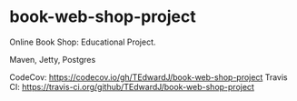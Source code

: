 # book-web-shop-project
Online Book Shop: Educational Project.

Maven, Jetty, Postgres

CodeCov: https://codecov.io/gh/TEdwardJ/book-web-shop-project
Travis CI: https://travis-ci.org/github/TEdwardJ/book-web-shop-project
